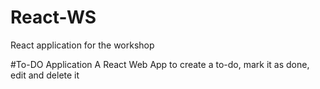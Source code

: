 # React-WS
React application for the workshop

#To-DO Application
A React Web App to create a to-do, mark it as done, edit and delete it